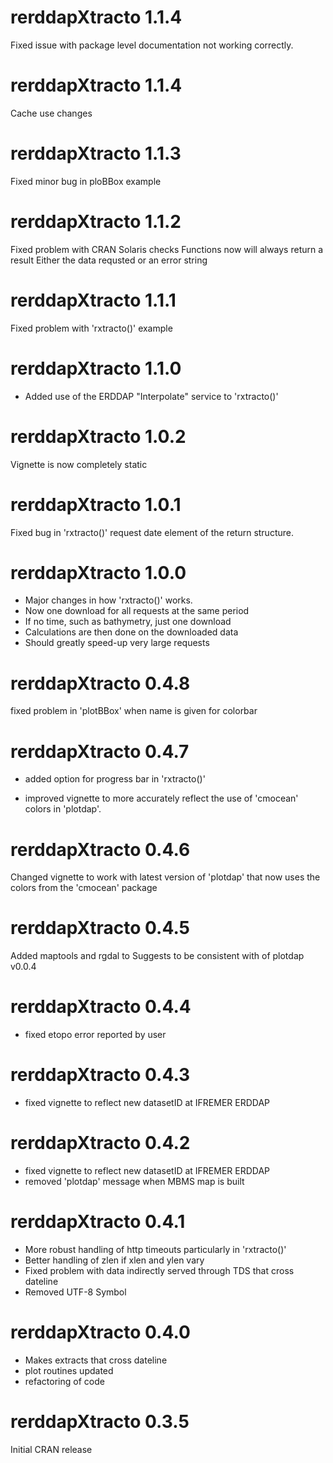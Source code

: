 # rerddapXtracto 1.1.4
Fixed issue with package level documentation not working correctly.

# rerddapXtracto 1.1.4

Cache use changes

# rerddapXtracto 1.1.3

Fixed minor bug in ploBBox example

# rerddapXtracto 1.1.2
 Fixed problem with CRAN Solaris checks
 Functions now will always return a result
 Either the data requsted or an error string

# rerddapXtracto 1.1.1
Fixed problem with 'rxtracto()' example

# rerddapXtracto 1.1.0

- Added use of the ERDDAP "Interpolate" service to 'rxtracto()'

# rerddapXtracto 1.0.2

Vignette is now completely static

# rerddapXtracto 1.0.1

 Fixed bug in 'rxtracto()' request date element of the return structure.

# rerddapXtracto 1.0.0

- Major changes in how 'rxtracto()' works.
- Now one download for all requests at the same period
- If no time,  such as bathymetry,  just one download
- Calculations are then done on the downloaded data
- Should greatly speed-up very large requests

# rerddapXtracto 0.4.8

fixed problem in 'plotBBox' when name is given for colorbar

# rerddapXtracto 0.4.7

- added option for progress bar in 'rxtracto()'

- improved vignette to more accurately reflect the use of 'cmocean' colors
  in 'plotdap'.

# rerddapXtracto 0.4.6

Changed vignette to work with latest version of 'plotdap' that now uses the colors from the 'cmocean' package

# rerddapXtracto 0.4.5

Added maptools and rgdal to Suggests to be consistent with of plotdap v0.0.4

# rerddapXtracto 0.4.4

- fixed etopo error reported by user

# rerddapXtracto 0.4.3

- fixed vignette to reflect new datasetID at IFREMER ERDDAP

# rerddapXtracto 0.4.2

- fixed vignette to reflect new datasetID at IFREMER ERDDAP
- removed 'plotdap' message when MBMS map is built

# rerddapXtracto 0.4.1

- More robust handling of http timeouts particularly in 'rxtracto()'
- Better handling of zlen if xlen and ylen vary 
- Fixed problem with data indirectly served through TDS that cross dateline
- Removed UTF-8 Symbol

# rerddapXtracto 0.4.0

- Makes extracts that cross dateline
- plot routines updated
- refactoring of code

# rerddapXtracto 0.3.5

Initial CRAN release

